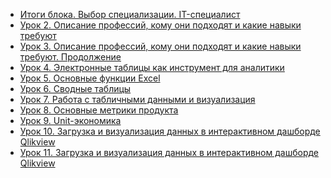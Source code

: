 * [Итоги блока. Выбор специализации. IT-специалист](https://youtu.be/WzlrkUu2NT8)
* [Урок 2. Описание профессий, кому они подходят и какие навыки требуют](https://youtu.be/QFCC0F4RfhE)
* [Урок 3. Описание профессий, кому они подходят и какие навыки требуют. Продолжение](https://youtu.be/Lmc6joF3DzA)
* [Урок 4. Электронные таблицы как инструмент для аналитики](https://youtu.be/Zc6q5kqsx9s)
* [Урок 5. Основные функции Excel](https://youtu.be/c63_Sq47204)
* [Урок 6. Сводные таблицы](https://youtu.be/CjIjnFzNoos)
* [Урок 7. Работа с табличными данными и визуализация](https://youtu.be/-D_dR8Tlv6g)
* [Урок 8. Основные метрики продукта]()
* [Урок 9. Unit-экономика](https://youtu.be/3Nfd2c6wx_c)
* [Урок 10. Загрузка и визуализация данных в интерактивном дашборде Qlikview](https://youtu.be/bvaTKlXH9eA)
* [Урок 11. Загрузка и визуализация данных в интерактивном дашборде Qlikview]()